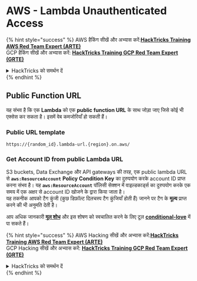 # AWS - Lambda Unauthenticated Access

{% hint style="success" %}
AWS हैकिंग सीखें और अभ्यास करें:<img src="/.gitbook/assets/image.png" alt="" data-size="line">[**HackTricks Training AWS Red Team Expert (ARTE)**](https://training.hacktricks.xyz/courses/arte)<img src="/.gitbook/assets/image.png" alt="" data-size="line">\
GCP हैकिंग सीखें और अभ्यास करें: <img src="/.gitbook/assets/image (2).png" alt="" data-size="line">[**HackTricks Training GCP Red Team Expert (GRTE)**<img src="/.gitbook/assets/image (2).png" alt="" data-size="line">](https://training.hacktricks.xyz/courses/grte)

<details>

<summary>HackTricks को समर्थन दें</summary>

* [**सदस्यता योजनाओं**](https://github.com/sponsors/carlospolop) की जाँच करें!
* **शामिल हों** 💬 [**Discord समूह**](https://discord.gg/hRep4RUj7f) या [**telegram समूह**](https://t.me/peass) या **हमें** **Twitter** 🐦 पर **फॉलो करें** [**@hacktricks\_live**](https://twitter.com/hacktricks\_live)**.**
* **PRs सबमिट करके हैकिंग ट्रिक्स साझा करें** [**HackTricks**](https://github.com/carlospolop/hacktricks) और [**HackTricks Cloud**](https://github.com/carlospolop/hacktricks-cloud) github repos.

</details>
{% endhint %}

## Public Function URL

यह संभव है कि एक **Lambda** को एक **public function URL** के साथ जोड़ा जाए जिसे कोई भी एक्सेस कर सकता है। इसमें वेब कमजोरियाँ हो सकती हैं।

### Public URL template
```
https://{random_id}.lambda-url.{region}.on.aws/
```
### Get Account ID from public Lambda URL

S3 buckets, Data Exchange और API gateways की तरह, एक public lambda URL से **`aws:ResourceAccount`** **Policy Condition Key** का दुरुपयोग करके account ID प्राप्त करना संभव है। यह **`aws:ResourceAccount`** पॉलिसी सेक्शन में वाइल्डकार्ड्स का दुरुपयोग करके एक समय में एक अक्षर से account ID खोजने के द्वारा किया जाता है।\
यह तकनीक आपको टैग कुंजी (कुछ डिफ़ॉल्ट दिलचस्प टैग कुंजियाँ होती हैं) जानने पर टैग के **मूल्य** प्राप्त करने की भी अनुमति देती है।

आप अधिक जानकारी [**मूल शोध**](https://blog.plerion.com/conditional-love-for-aws-metadata-enumeration/) और इस शोषण को स्वचालित करने के लिए टूल [**conditional-love**](https://github.com/plerionhq/conditional-love/) में पा सकते हैं।

{% hint style="success" %}
AWS Hacking सीखें और अभ्यास करें:<img src="/.gitbook/assets/image.png" alt="" data-size="line">[**HackTricks Training AWS Red Team Expert (ARTE)**](https://training.hacktricks.xyz/courses/arte)<img src="/.gitbook/assets/image.png" alt="" data-size="line">\
GCP Hacking सीखें और अभ्यास करें: <img src="/.gitbook/assets/image (2).png" alt="" data-size="line">[**HackTricks Training GCP Red Team Expert (GRTE)**<img src="/.gitbook/assets/image (2).png" alt="" data-size="line">](https://training.hacktricks.xyz/courses/grte)

<details>

<summary>HackTricks को समर्थन दें</summary>

* [**सदस्यता योजनाओं**](https://github.com/sponsors/carlospolop) की जाँच करें!
* 💬 [**Discord समूह**](https://discord.gg/hRep4RUj7f) या [**telegram समूह**](https://t.me/peass) में शामिल हों या हमें **Twitter** 🐦 पर **फॉलो** करें [**@hacktricks\_live**](https://twitter.com/hacktricks\_live)**.**
* **हैकिंग ट्रिक्स साझा करें** [**HackTricks**](https://github.com/carlospolop/hacktricks) और [**HackTricks Cloud**](https://github.com/carlospolop/hacktricks-cloud) github repos में PRs सबमिट करके।

</details>
{% endhint %}
